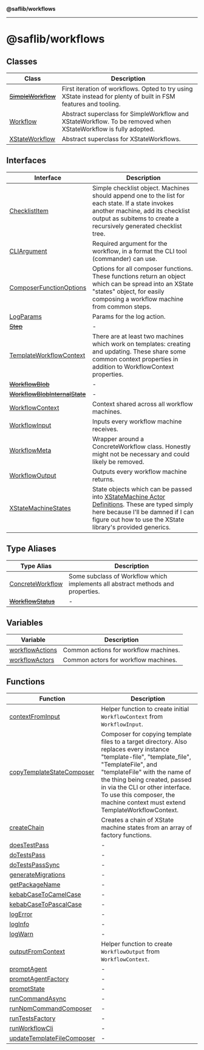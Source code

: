 **@saflib/workflows**

***

# @saflib/workflows

## Classes

| Class | Description |
| ------ | ------ |
| [~~SimpleWorkflow~~](classes/SimpleWorkflow.md) | First iteration of workflows. Opted to try using XState instead for plenty of built in FSM features and tooling. |
| [Workflow](classes/Workflow.md) | Abstract superclass for SimpleWorkflow and XStateWorkflow. To be removed when XStateWorkflow is fully adopted. |
| [XStateWorkflow](classes/XStateWorkflow.md) | Abstract superclass for XStateWorkflows. |

## Interfaces

| Interface | Description |
| ------ | ------ |
| [ChecklistItem](interfaces/ChecklistItem.md) | Simple checklist object. Machines should append one to the list for each state. If a state invokes another machine, add its checklist output as subitems to create a recursively generated checklist tree. |
| [CLIArgument](interfaces/CLIArgument.md) | Required argument for the workflow, in a format the CLI tool (commander) can use. |
| [ComposerFunctionOptions](interfaces/ComposerFunctionOptions.md) | Options for all composer functions. These functions return an object which can be spread into an XState "states" object, for easily composing a workflow machine from common steps. |
| [LogParams](interfaces/LogParams.md) | Params for the log action. |
| [~~Step~~](interfaces/Step.md) | - |
| [TemplateWorkflowContext](interfaces/TemplateWorkflowContext.md) | There are at least two machines which work on templates: creating and updating. These share some common context properties in addition to WorkflowContext properties. |
| [~~WorkflowBlob~~](interfaces/WorkflowBlob.md) | - |
| [~~WorkflowBlobInternalState~~](interfaces/WorkflowBlobInternalState.md) | - |
| [WorkflowContext](interfaces/WorkflowContext.md) | Context shared across all workflow machines. |
| [WorkflowInput](interfaces/WorkflowInput.md) | Inputs every workflow machine receives. |
| [WorkflowMeta](interfaces/WorkflowMeta.md) | Wrapper around a ConcreteWorkflow class. Honestly might not be necessary and could likely be removed. |
| [WorkflowOutput](interfaces/WorkflowOutput.md) | Outputs every workflow machine returns. |
| [XStateMachineStates](interfaces/XStateMachineStates.md) | State objects which can be passed into [XStateMachine Actor Definitions](https://stately.ai/docs/state-machine-actors). These are typed simply here because I'll be damned if I can figure out how to use the XState library's provided generics. |

## Type Aliases

| Type Alias | Description |
| ------ | ------ |
| [ConcreteWorkflow](type-aliases/ConcreteWorkflow.md) | Some subclass of Workflow which implements all abstract methods and properties. |
| [~~WorkflowStatus~~](type-aliases/WorkflowStatus.md) | - |

## Variables

| Variable | Description |
| ------ | ------ |
| [workflowActions](variables/workflowActions.md) | Common actions for workflow machines. |
| [workflowActors](variables/workflowActors.md) | Common actors for workflow machines. |

## Functions

| Function | Description |
| ------ | ------ |
| [contextFromInput](functions/contextFromInput.md) | Helper function to create initial `WorkflowContext` from `WorkflowInput`. |
| [copyTemplateStateComposer](functions/copyTemplateStateComposer.md) | Composer for copying template files to a target directory. Also replaces every instance "template-file", "template_file", "TemplateFile", and "templateFile" with the name of the thing being created, passed in via the CLI or other interface. To use this composer, the machine context must extend TemplateWorkflowContext. |
| [createChain](functions/createChain.md) | Creates a chain of XState machine states from an array of factory functions. |
| [doesTestPass](functions/doesTestPass.md) | - |
| [doTestsPass](functions/doTestsPass.md) | - |
| [doTestsPassSync](functions/doTestsPassSync.md) | - |
| [generateMigrations](functions/generateMigrations.md) | - |
| [getPackageName](functions/getPackageName.md) | - |
| [kebabCaseToCamelCase](functions/kebabCaseToCamelCase.md) | - |
| [kebabCaseToPascalCase](functions/kebabCaseToPascalCase.md) | - |
| [logError](functions/logError.md) | - |
| [logInfo](functions/logInfo.md) | - |
| [logWarn](functions/logWarn.md) | - |
| [outputFromContext](functions/outputFromContext.md) | Helper function to create `WorkflowOutput` from `WorkflowContext`. |
| [promptAgent](functions/promptAgent.md) | - |
| [promptAgentFactory](functions/promptAgentFactory.md) | - |
| [promptState](functions/promptState.md) | - |
| [runCommandAsync](functions/runCommandAsync.md) | - |
| [runNpmCommandComposer](functions/runNpmCommandComposer.md) | - |
| [runTestsFactory](functions/runTestsFactory.md) | - |
| [runWorkflowCli](functions/runWorkflowCli.md) | - |
| [updateTemplateFileComposer](functions/updateTemplateFileComposer.md) | - |
